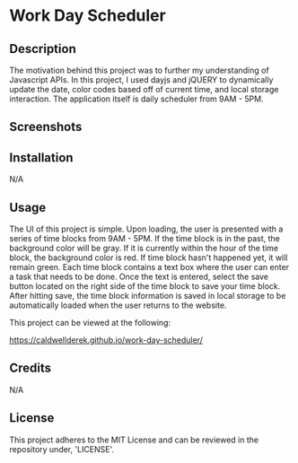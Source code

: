 # Work Day Scheduler

## Description
The motivation behind this project was to further my understanding of Javascript APIs. In this project, I used dayjs and jQUERY to dynamically update the date, color codes based off of current time, and local storage interaction. The application itself is daily scheduler from 9AM - 5PM.

## Screenshots

## Installation
N/A

## Usage
The UI of this project is simple. Upon loading, the user is presented with a series of time blocks from 9AM - 5PM. If the time block is in the past, the background color will be gray. If it is currently within the hour of the time block, the background color is red. If time block hasn't happened yet, it will remain green. Each time block contains a text box where the user can enter a task that needs to be done. Once the text is entered, select the save button located on the right side of the time block to save your time block. After hitting save, the time block information is saved in local storage to be automatically loaded when the user returns to the website. 

This project can be viewed at the following:

https://caldwellderek.github.io/work-day-scheduler/

## Credits
N/A

## License
This project adheres to the MIT License and can be reviewed in the repository under, 'LICENSE'.